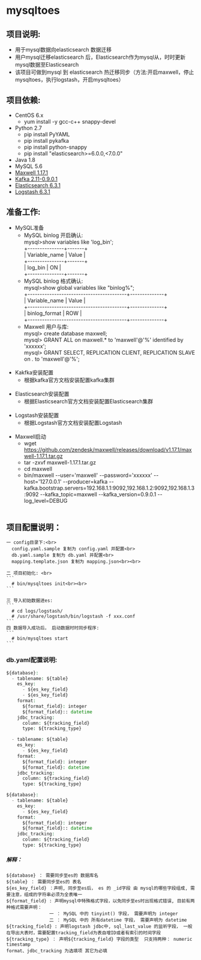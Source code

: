 mysqltoes
====
## 项目说明:
* 用于mysql数据向elasticsearch 数据迁移
* 用户mysql迁移elasticsearch 后，Elasticsearch作为mysql从，时时更新mysql数据至Elasticsearch
* 该项目可做到mysql 到 elasticsearch 热迁移同步（方法:开启maxwell，停止mysqltoes，执行logstash，开启mysqltoes）

## 项目依赖:
* CentOS 6.x
  * yum install -y gcc-c++ snappy-devel
* Python 2.7
  * pip install PyYAML
  * pip install pykafka
  * pip install python-snappy
  * pip install "elasticsearch>=6.0.0,<7.0.0"
* Java 1.8
* MySQL 5.6
* [Maxwell 1.17.1](https://github.com/zendesk/maxwell)
* [Kafka 2.11-0.9.0.1](https://archive.apache.org/dist/kafka/0.9.0.1/kafka_2.11-0.9.0.1.tgz)
* [Elasticsearch 6.3.1](https://artifacts.elastic.co/downloads/elasticsearch/elasticsearch-6.3.1.rpm)
* [Logstash 6.3.1](https://artifacts.elastic.co/downloads/logstash/logstash-6.3.1.rpm)

## 准备工作:
* MySQL准备
   * MySQL binlog 开启确认:<br>
        mysql>show variables like 'log_bin';<br>
        +---------------+-------+<br>
        | Variable_name | Value |<br>
        +---------------+-------+<br>
        | log_bin       | ON    |<br>
        +---------------+-------+<br>
   * MySQL binlog 格式确认:<br>
        mysql>show global variables like "binlog%";<br>
        +-----------------------------------------+--------------+<br>
        | Variable_name                           | Value        |<br>
        +-----------------------------------------+--------------+<br>
        | binlog_format                           | ROW          |<br>
        +-----------------------------------------+--------------+<br>
   * Maxwell 用户与库:<br>
        mysql> create database maxwell;<br>
        mysql> GRANT ALL on maxwell.* to 'maxwell'@'%' identified by 'xxxxxx';<br>
        mysql> GRANT SELECT, REPLICATION CLIENT, REPLICATION SLAVE on *.* to 'maxwell'@'%';<br><br>
* Kakfka安装配置
   * 根据kafka官方文档安装配置kafka集群<br><br>
* Elasticsearch安装配置
   * 根据Elasticsearch官方文档安装配置Elasticsearch集群<br><br>
* Logstash安装配置
   * 根据Logstash官方文档安装配置Logstash<br><br>
* Maxwell启动
   * wget https://github.com/zendesk/maxwell/releases/download/v1.17.1/maxwell-1.17.1.tar.gz<br>
   * tar -zxvf maxwell-1.17.1.tar.gz<br>
   * cd maxwell<br>
   * bin/maxwell --user='maxwell' --password='xxxxxx' --host='127.0.0.1' --producer=kafka --kafka.bootstrap.servers=192.168.1.1:9092,192.168.1.2:9092,192.168.1.3:9092 --kafka_topic=maxwell --kafka_version=0.9.0.1 --log_level=DEBUG<br><br>

## 项目配置说明：
    一 config目录下:<br>
      config.yaml.sample 复制为 config.yaml 并配置<br>
      db.yaml.sample 复制为 db.yaml 并配置<br>
      mapping.template.json 复制为 mapping.json<br><br>

    二 项目初始化: <br>
    ```
      # bin/mysqltoes init<br><br>
    ```

    三 导入初始数据进es:
    ```
      # cd logs/logstash/
      # /usr/share/logstash/bin/logstash -f xxx.conf
    ```
    四 数据导入成功后， 启动数据时时同步程序: 
    ```
      # bin/mysqltoes start
    ```

### db.yaml配置说明:
```php
${database}:
  - tablename: ${table}
    es_key:
      - ${es_key_field}
      - ${es_key_field}
    format:
      ${format_field}: integer
      ${format_field}:: datetime
    jdbc_tracking:
      column: ${tracking_field}
      type: ${tracking_type}

  - tablename: ${table}
    es_key:
      - ${es_key_field}
    format:
      ${format_field}: integer
      ${format_field}: datetime
    jdbc_tracking:
      column: ${tracking_field}
      type: ${tracking_type}

${database}:
  - tablename: ${table}
    es_key:
      - ${es_key_field}
    format:
      ${format_field}: integer
      ${format_field}:: datetime
    jdbc_tracking:
      column: ${tracking_field}
      type: ${tracking_type}
```

##### 解释：
    ${database} ： 需要同步至es的 数据库名
    ${table} ： 需要同步至es的 表名
    ${es_key_field} ：声明, 同步至es后， es 的 _id字段 由 mysql的哪些字段组成, 需要注意，组成的字符串必须为全表唯一
    ${format_field} : 声明mysql中特殊格式字段，以免同步至es时出现格式错误, 目前有两种格式需要声明：
                    一 ： MySQL 中的 tinyint() 字段， 需要声明为 integer
                    二 ： MySQL 中的 所有datetime 字段， 需要声明为 datetime
    ${tracking_field} : 声明logstash jdbc中, sql_last_value 的监听字段， 一般在导出大表时，需要配置tracking_field为表自增ID或者有索引的时间字段
    ${tracking_type} ： 声明${tracking_field} 字段的类型  只支持两种： numeric timestamp
    format、jdbc_tracking 为选填项 其它为必填



